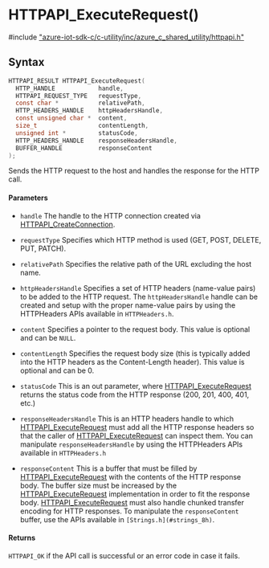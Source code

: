 # HTTPAPI_ExecuteRequest()

\#include ["azure-iot-sdk-c/c-utility/inc/azure_c_shared_utility/httpapi.h"](../iot-c-ref-httpapi-h.md)  

## Syntax

```C
HTTPAPI_RESULT HTTPAPI_ExecuteRequest(
  HTTP_HANDLE            handle,
  HTTPAPI_REQUEST_TYPE   requestType,
  const char *           relativePath,
  HTTP_HEADERS_HANDLE    httpHeadersHandle,
  const unsigned char *  content,
  size_t                 contentLength,
  unsigned int *         statusCode,
  HTTP_HEADERS_HANDLE    responseHeadersHandle,
  BUFFER_HANDLE          responseContent
);

```

Sends the HTTP request to the host and handles the response for the HTTP call.

#### Parameters
* `handle` The handle to the HTTP connection created via [HTTPAPI_CreateConnection](#httpapi_8h_1a96629fdbe1b52a5357da60bb1248b174). 

* `requestType` Specifies which HTTP method is used (GET, POST, DELETE, PUT, PATCH). 

* `relativePath` Specifies the relative path of the URL excluding the host name. 

* `httpHeadersHandle` Specifies a set of HTTP headers (name-value pairs) to be added to the HTTP request. The `httpHeadersHandle` handle can be created and setup with the proper name-value pairs by using the HTTPHeaders APIs available in `HTTPHeaders.h`. 

* `content` Specifies a pointer to the request body. This value is optional and can be `NULL`. 

* `contentLength` Specifies the request body size (this is typically added into the HTTP headers as the Content-Length header). This value is optional and can be 0. 

* `statusCode` This is an out parameter, where [HTTPAPI_ExecuteRequest](#httpapi_8h_1afa60b8d96e73b2fe592b591208ef66b1) returns the status code from the HTTP response (200, 201, 400, 401, etc.) 

* `responseHeadersHandle` This is an HTTP headers handle to which [HTTPAPI_ExecuteRequest](#httpapi_8h_1afa60b8d96e73b2fe592b591208ef66b1) must add all the HTTP response headers so that the caller of [HTTPAPI_ExecuteRequest](#httpapi_8h_1afa60b8d96e73b2fe592b591208ef66b1) can inspect them. You can manipulate `responseHeadersHandle` by using the HTTPHeaders APIs available in `HTTPHeaders.h`

* `responseContent` This is a buffer that must be filled by [HTTPAPI_ExecuteRequest](#httpapi_8h_1afa60b8d96e73b2fe592b591208ef66b1) with the contents of the HTTP response body. The buffer size must be increased by the [HTTPAPI_ExecuteRequest](#httpapi_8h_1afa60b8d96e73b2fe592b591208ef66b1) implementation in order to fit the response body. [HTTPAPI_ExecuteRequest](#httpapi_8h_1afa60b8d96e73b2fe592b591208ef66b1) must also handle chunked transfer encoding for HTTP responses. To manipulate the `responseContent` buffer, use the APIs available in `[Strings.h](#strings_8h)`.

#### Returns
`HTTPAPI_OK` if the API call is successful or an error code in case it fails.

